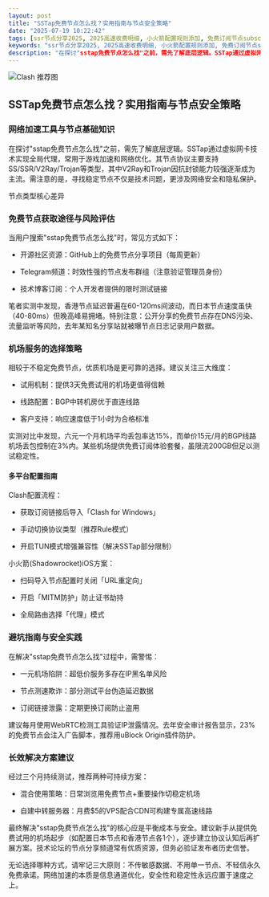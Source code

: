 ```yaml
---
layout: post
title: "SSTap免费节点怎么找？实用指南与节点安全策略"
date: "2025-07-19 10:22:42"
tags: [ssr节点分享2025, 2025高速收费明细, 小火箭配置规则添加, 免费订阅节点subscribe, 电脑clash怎么]
keywords: "ssr节点分享2025, 2025高速收费明细, 小火箭配置规则添加, 免费订阅节点subscribe, 电脑clash怎么"
description: "在探讨"sstap免费节点怎么找"之前，需先了解底层逻辑。SSTap通过虚拟网卡技术实现全局代理，常用于游戏加速和网络优化。其节点协议主要支持SS/SSR/V2Ray/Trojan等类型，其中V2Ray和Trojan因抗封锁能力较强逐渐成为主流。需注意的是，寻找稳定节点不仅是技术问题，更涉及网络安全和隐私保护。"
---
```


![Clash 推荐图](https://clashjd.github.io/assets/img/节点订阅地址.png)

## SSTap免费节点怎么找？实用指南与节点安全策略

### 网络加速工具与节点基础知识

在探讨"sstap免费节点怎么找"之前，需先了解底层逻辑。SSTap通过虚拟网卡技术实现全局代理，常用于游戏加速和网络优化。其节点协议主要支持SS/SSR/V2Ray/Trojan等类型，其中V2Ray和Trojan因抗封锁能力较强逐渐成为主流。需注意的是，寻找稳定节点不仅是技术问题，更涉及网络安全和隐私保护。

节点类型核心差异

### 免费节点获取途径与风险评估

当用户搜索"sstap免费节点怎么找"时，常见方式如下：

- 开源社区资源：GitHub上的免费节点分享项目（每周更新）

- Telegram频道：时效性强的节点发布群组（注意验证管理员身份）

- 技术博客订阅：个人开发者提供的限时测试链接

笔者实测中发现，香港节点延迟普遍在60-120ms间波动，而日本节点速度虽快（40-80ms）但晚高峰易拥堵。特别注意：公开分享的免费节点存在DNS污染、流量监听等风险，去年某知名分享站就被曝节点日志记录用户数据。

### 机场服务的选择策略

相较于不稳定免费节点，优质机场是更可靠的选择。建议关注三大维度：

- 试用机制：提供3天免费试用的机场更值得信赖

- 线路配置：BGP中转机房优于直连线路

- 客户支持：响应速度低于1小时为合格标准

实测对比中发现，六元一个月机场平均丢包率达15%，而单价15元/月的BGP线路机场丢包控制在3%内。某些机场提供免费订阅体验套餐，虽限流200GB但足以测试稳定性。

#### 多平台配置指南

Clash配置流程：

- 获取订阅链接后导入「Clash for Windows」

- 手动切换协议类型（推荐Rule模式）

- 开启TUN模式增强兼容性（解决SSTap部分限制）

小火箭(Shadowrocket)iOS方案：

- 扫码导入节点配置时关闭「URL重定向」

- 开启「MITM防护」防止证书劫持

- 全局路由选择「代理」模式

### 避坑指南与安全实践

在解决"sstap免费节点怎么找"过程中，需警惕：

- 一元机场陷阱：超低价服务多存在IP黑名单风险

- 节点测速欺诈：部分测试平台伪造延迟数据

- 订阅链接泄露：定期更换订阅防止盗用

建议每月使用WebRTC检测工具验证IP泄露情况。去年安全审计报告显示，23%的免费节点会注入广告脚本，推荐用uBlock Origin插件防护。

### 长效解决方案建议

经过三个月持续测试，推荐两种可持续方案：

- 混合使用策略：日常浏览用免费节点+重要操作切稳定机场

- 自建中转服务器：月费$5的VPS配合CDN可构建专属高速线路

最终解决"sstap免费节点怎么找"的核心应是平衡成本与安全。建议新手从提供免费试用的机场起步（如配置日本节点和香港节点各1个），逐步建立协议认知后再扩展方案。技术论坛的节点分享频道常有优质资源，但务必验证发布者历史信誉。

无论选择哪种方式，请牢记三大原则：不传敏感数据、不用单一节点、不轻信永久免费承诺。网络加速的本质是信息通道优化，安全性和稳定性永远应置于速度之上。